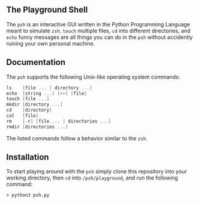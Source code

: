 ## The Playground Shell
The `psh` is an interactive GUI written in the Python Programming Language meant to simulate `zsh`. `touch` multiple files, `cd` into different directories, and `echo` funny messages are all things you can do in the `psh` without accidently ruining your own personal machine.


## Documentation
The `psh` supports the following Unix-like operating system commands:
```c
ls    [file ... | directory ...]
echo  [string ...] [>>] [file]
touch [file ...]
mkdir [directory ...]
cd    [directory]
cat   [file]
rm    [-r] [file ... | directories ...]
rmdir [directories ...]
```
The listed commands follow a behavior similar to the `zsh`.

## Installation
To start playing around with the `psh` simply clone this repository into your working directory, then `cd` into `/psh/playground`, and run the following command:
```
> python3 psh.py
```
